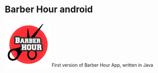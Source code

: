 # Barber Hour android
![TrucoMarreco](img/ic_launcher.png)
First version of Barber Hour App, written in Java
